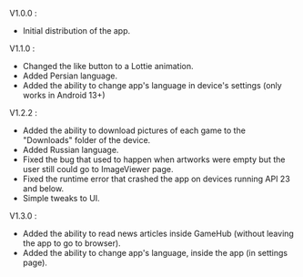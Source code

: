 V1.0.0 :

* Initial distribution of the app.

V1.1.0 :

* Changed the like button to a Lottie animation.
* Added Persian language.
* Added the ability to change app's language in device's settings (only works in Android 13+)

V1.2.2 :

* Added the ability to download pictures of each game to the "Downloads" folder of the device.
* Added Russian language.
* Fixed the bug that used to happen when artworks were empty but the user still could go to
  ImageViewer page.
* Fixed the runtime error that crashed the app on devices running API 23 and below.
* Simple tweaks to UI.

V1.3.0 :

* Added the ability to read news articles inside GameHub (without leaving the app to go to browser).
* Added the ability to change app's language, inside the app (in settings page).